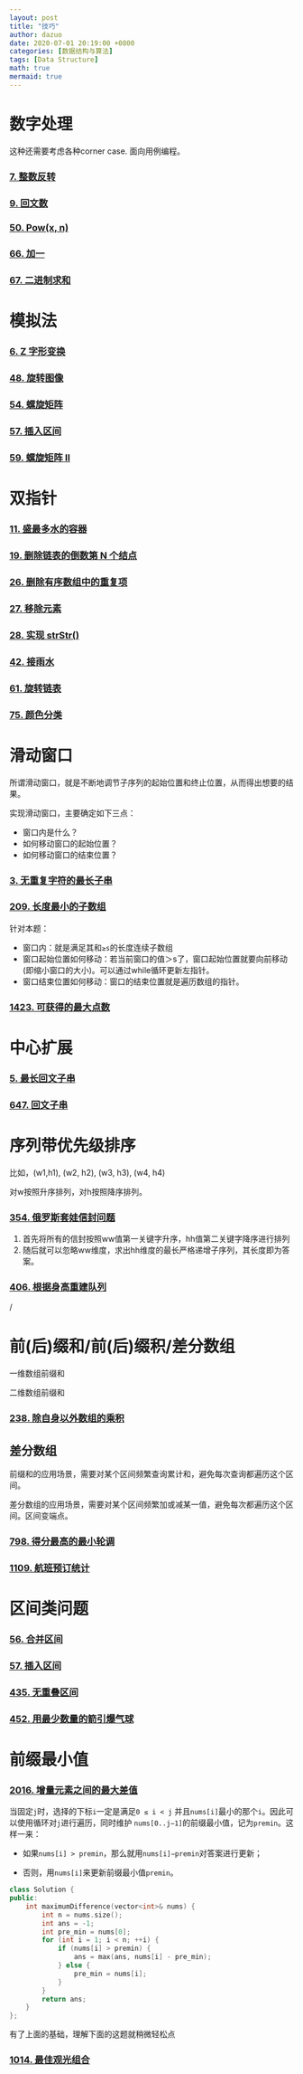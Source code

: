 ```yaml
---
layout: post
title: "技巧"
author: dazuo
date: 2020-07-01 20:19:00 +0800
categories: [数据结构与算法]
tags: [Data Structure]
math: true
mermaid: true
---
```


# 数字处理

这种还需要考虑各种corner case. 面向用例编程。

### [7. 整数反转](https://leetcode-cn.com/problems/reverse-integer/)

### [9. 回文数](https://leetcode-cn.com/problems/palindrome-number/)

### [50. Pow(x, n)](https://leetcode-cn.com/problems/powx-n/)

### [66. 加一](https://leetcode-cn.com/problems/plus-one/)

### [67. 二进制求和](https://leetcode-cn.com/problems/add-binary/)



# 模拟法

### [6. Z 字形变换](https://leetcode-cn.com/problems/zigzag-conversion/)

### [48. 旋转图像](https://leetcode-cn.com/problems/rotate-image/)

### [54. 螺旋矩阵](https://leetcode-cn.com/problems/spiral-matrix)

### [57. 插入区间](https://leetcode-cn.com/problems/insert-interval/)

### [59. 螺旋矩阵 II](https://leetcode-cn.com/problems/spiral-matrix-ii/)



# 双指针

### [11. 盛最多水的容器](https://leetcode-cn.com/problems/container-with-most-water/)

### [19. 删除链表的倒数第 N 个结点](https://leetcode-cn.com/problems/remove-nth-node-from-end-of-list/)

### [26. 删除有序数组中的重复项](https://leetcode-cn.com/problems/remove-duplicates-from-sorted-array/)

### [27. 移除元素](https://leetcode-cn.com/problems/remove-element/)

### [28. 实现 strStr()](https://leetcode-cn.com/problems/implement-strstr/)

### [42. 接雨水](https://leetcode-cn.com/problems/trapping-rain-water/)

### [61. 旋转链表](https://leetcode-cn.com/problems/rotate-list/)

### [75. 颜色分类](https://leetcode-cn.com/problems/sort-colors/)



# 滑动窗口

所谓滑动窗口，就是不断地调节子序列的起始位置和终止位置，从而得出想要的结果。

实现滑动窗口，主要确定如下三点：

- 窗口内是什么？
- 如何移动窗口的起始位置？
- 如何移动窗口的结束位置？



### [3. 无重复字符的最长子串](https://leetcode-cn.com/problems/longest-substring-without-repeating-characters/)



### [209. 长度最小的子数组](https://leetcode-cn.com/problems/minimum-size-subarray-sum/)

针对本题：

- 窗口内：就是满足其和`≥s`的长度连续子数组
- 窗口起始位置如何移动：若当前窗口的值＞s了，窗口起始位置就要向前移动(即缩小窗口的大小)。可以通过while循环更新左指针。
- 窗口结束位置如何移动：窗口的结束位置就是遍历数组的指针。



### [1423. 可获得的最大点数](https://leetcode-cn.com/problems/maximum-points-you-can-obtain-from-cards/)



# 中心扩展

### [5. 最长回文子串](https://leetcode-cn.com/problems/longest-palindromic-substring/)

### [647. 回文子串](https://leetcode-cn.com/problems/palindromic-substrings/)



# 序列带优先级排序

比如，(w1,h1), (w2, h2), (w3, h3), (w4, h4)

对w按照升序排列，对h按照降序排列。

### [354. 俄罗斯套娃信封问题](https://leetcode-cn.com/problems/russian-doll-envelopes/)

1. 首先将所有的信封按照ww值第一关键字升序，hh值第二关键字降序进行排列
2. 随后就可以忽略ww维度，求出hh维度的最长严格递增子序列，其长度即为答案。

### [406. 根据身高重建队列](https://leetcode-cn.com/problems/queue-reconstruction-by-height/)

/



# 前(后)缀和/前(后)缀积/差分数组

一维数组前缀和

二维数组前缀和



### [238. 除自身以外数组的乘积](https://leetcode-cn.com/problems/product-of-array-except-self/)



## 差分数组

前缀和的应用场景，需要对某个区间频繁查询累计和，避免每次查询都遍历这个区间。

差分数组的应用场景，需要对某个区间频繁加或减某一值，避免每次都遍历这个区间。区间变端点。

### [798. 得分最高的最小轮调](https://leetcode-cn.com/problems/smallest-rotation-with-highest-score/)



### [1109. 航班预订统计](https://leetcode-cn.com/problems/corporate-flight-bookings/)



# 区间类问题

### [56. 合并区间](https://leetcode-cn.com/problems/merge-intervals/)

### [57. 插入区间](https://leetcode-cn.com/problems/insert-interval/)

### [435. 无重叠区间](https://leetcode-cn.com/problems/non-overlapping-intervals/)

### [452. 用最少数量的箭引爆气球](https://leetcode-cn.com/problems/minimum-number-of-arrows-to-burst-balloons/)



# 前缀最小值

### [2016. 增量元素之间的最大差值](https://leetcode-cn.com/problems/maximum-difference-between-increasing-elements/)

当固定`j`时，选择的下标`i`一定是满足`0 ≤ i < j` 并且`nums[i]`最小的那个`i`。因此可以使用循环对`j`进行遍历，同时维护 `nums[0..j−1]`的前缀最小值，记为`premin`。这样一来：

- 如果`nums[i] > premin`，那么就用`nums[i]−premin`对答案进行更新；

- 否则，用`nums[i]`来更新前缀最小值`premin`。

```cpp
class Solution {
public:
    int maximumDifference(vector<int>& nums) {
        int n = nums.size();
        int ans = -1;
        int pre_min = nums[0];
        for (int i = 1; i < n; ++i) {
            if (nums[i] > premin) {
                ans = max(ans, nums[i] - pre_min);
            } else {
                pre_min = nums[i];
            }
        }
        return ans;
    }
};
```

有了上面的基础，理解下面的这题就稍微轻松点

### [1014. 最佳观光组合](https://leetcode-cn.com/problems/best-sightseeing-pair/)



